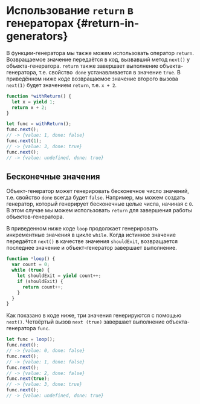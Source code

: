 # Использование `return` в генераторах {#return-in-generators}

В функции-генератора мы также можем использовать оператор `return`. Возвращаемое значение передаётся в код, вызвавший метод `next()` у объекта-генератора. `return` также завершает выполнение объекта-генератора, т.е. свойство` done` устанавливается в значение `true`. В приведённом ниже коде возвращаемое значение второго вызова `next(1)` будет значением `return`, т.е. `x + 2`.

```js
function *withReturn() {
  let x = yield 1;
  return x + 2;
}

let func = withReturn();
func.next();
// -> {value: 1, done: false}
func.next(1);
// -> {value: 3, done: true}
func.next();
// -> {value: undefined, done: true}
```

## Бесконечные значения


Объект-генератор может генерировать бесконечное число значений, т.е. свойство `done` всегда будет `false`. Например, мы можем создать генератор, который генерирует бесконечные целые числа, начиная с `0`. В этом случае мы можем использовать `return` для завершения работы объектов-генератора.

В приведенном ниже коде `loop` продолжает генерировать инкрементные значения в цикле `while`. Когда истинное значение передаётся `next()` в качестве значения `shouldExit`, возвращается последнее значение и объект-генератор завершает выполнение.

```js
function *loop() {
  var count = 0;
  while (true) {
    let shouldExit = yield count++;
    if (shouldExit) {
      return count++;
    }
  }
}
```

Как показано в коде ниже, три значения генерируются с помощью `next()`. Четвёртый вызов `next (true)` завершает выполнение объекта-генератора `func`.

```js
let func = loop();
func.next();
// -> {value: 0, done: false}
func.next();
// -> {value: 1, done: false}
func.next();
// -> {value: 2, done: false}
func.next(true);
// -> {value: 3, done: true}
func.next();
// -> {value: undefined, done: true}
```
